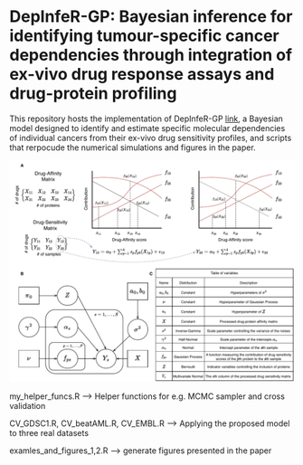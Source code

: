 # DepInfeR-GP: Bayesian inference for identifying tumour-specific cancer dependencies through integration of ex-vivo drug response assays and drug-protein profiling
This repository hosts the implementation of DepInfeR-GP [link](https://bmcbioinformatics.biomedcentral.com/articles/10.1186/s12859-024-05682-0), a Bayesian model designed to identify and estimate specific molecular dependencies of individual cancers from their ex-vivo drug sensitivity profiles, and scripts that rerpocude the numerical simulations and figures in the paper. 

<p align="center"><img src="https://github.com/hwxing3259/depinfer_gp/blob/main/depinfer_linear_graphical-gp.drawio.pdf" alt="depinfer-gp" width="900px" /></p>

my_helper_funcs.R --> Helper functions for e.g. MCMC sampler and cross validation 

CV_GDSC1.R, CV_beatAML.R, CV_EMBL.R  --> Applying the proposed model to three real datasets 

examles_and_figures_1,2.R --> generate figures presented in the paper
